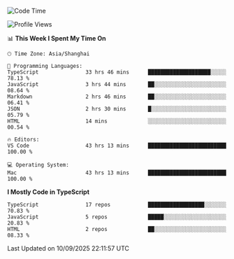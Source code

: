 <!--START_SECTION:waka-->
![Code Time](http://img.shields.io/badge/Code%20Time-8%2C297%20hrs%2037%20mins-blue)

![Profile Views](http://img.shields.io/badge/Profile%20Views-0-blue)

📊 **This Week I Spent My Time On** 

```text
🕑︎ Time Zone: Asia/Shanghai

💬 Programming Languages: 
TypeScript               33 hrs 46 mins      ████████████████████░░░░░   78.13 % 
JavaScript               3 hrs 44 mins       ██░░░░░░░░░░░░░░░░░░░░░░░   08.64 % 
Markdown                 2 hrs 46 mins       ██░░░░░░░░░░░░░░░░░░░░░░░   06.41 % 
JSON                     2 hrs 30 mins       █░░░░░░░░░░░░░░░░░░░░░░░░   05.79 % 
HTML                     14 mins             ░░░░░░░░░░░░░░░░░░░░░░░░░   00.54 % 

🔥 Editors: 
VS Code                  43 hrs 13 mins      █████████████████████████   100.00 % 

💻 Operating System: 
Mac                      43 hrs 13 mins      █████████████████████████   100.00 % 
```

**I Mostly Code in TypeScript** 

```text
TypeScript               17 repos            ██████████████████░░░░░░░   70.83 % 
JavaScript               5 repos             █████░░░░░░░░░░░░░░░░░░░░   20.83 % 
HTML                     2 repos             ██░░░░░░░░░░░░░░░░░░░░░░░   08.33 % 
```




 Last Updated on 10/09/2025 22:11:57 UTC
<!--END_SECTION:waka-->
